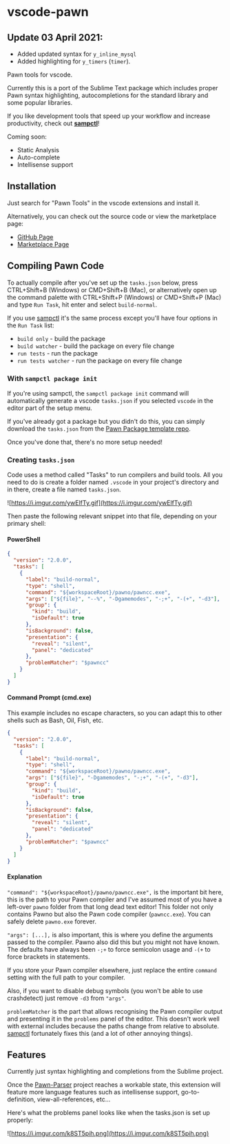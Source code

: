 # vscode-pawn

## Update 03 April 2021: 

* Added updated syntax for `y_inline_mysql`
* Added highlighting for `y_timers` (`timer`). 

Pawn tools for vscode.

Currently this is a port of the Sublime Text package which includes proper Pawn
syntax highlighting, autocompletions for the standard library and some popular
libraries.

If you like development tools that speed up your workflow and increase
productivity, check out **[sampctl](http://bit.ly/sampctl-thread)**!

Coming soon:

* Static Analysis
* Auto-complete
* Intellisense support

## Installation

Just search for "Pawn Tools" in the vscode extensions and install it.

Alternatively, you can check out the source code or view the marketplace page:

* [GitHub Page](https://github.com/Southclaws/vscode-pawn)
* [Marketplace Page](https://marketplace.visualstudio.com/items?itemName=southclaws.vscode-pawn)

## Compiling Pawn Code

To actually compile after you've set up the `tasks.json` below, press
CTRL+Shift+B (Windows) or CMD+Shift+B (Mac), or alternatively open up the
command palette with CTRL+Shift+P (Windows) or CMD+Shift+P (Mac) and type
`Run Task`, hit enter and select `build-normal`.

If you use [sampctl](http://bit.ly/sampctl) it's the same process except you'll
have four options in the `Run Task` list:

* `build only` - build the package
* `build watcher` - build the package on every file change
* `run tests` - run the package
* `run tests watcher` - run the package on every file change

### With `sampctl package init`

If you're using sampctl, the `sampctl package init` command will automatically
generate a vscode `tasks.json` if you selected `vscode` in the editor part of
the setup menu.

If you've already got a package but you didn't do this, you can simply download
the `tasks.json` from the
[Pawn Package template repo](https://github.com/Southclaws/pawn-package-template/blob/master/.vscode/tasks.json).

Once you've done that, there's no more setup needed!

### Creating `tasks.json`

Code uses a method called "Tasks" to run compilers and build tools. All you need
to do is create a folder named `.vscode` in your project's directory and in
there, create a file named `tasks.json`.

![https://i.imgur.com/ywElfTy.gif](https://i.imgur.com/ywElfTy.gif)

Then paste the following relevant snippet into that file, depending on your primary shell:

#### PowerShell

```json
{
  "version": "2.0.0",
  "tasks": [
    {
      "label": "build-normal",
      "type": "shell",
      "command": "${workspaceRoot}/pawno/pawncc.exe",
      "args": ["${file}", "--%", "-Dgamemodes", "-;+", "-(+", "-d3"],
      "group": {
        "kind": "build",
        "isDefault": true
      },
      "isBackground": false,
      "presentation": {
        "reveal": "silent",
        "panel": "dedicated"
      },
      "problemMatcher": "$pawncc"
    }
  ]
}
```

#### Command Prompt (cmd.exe)

This example includes no escape characters, so you can adapt this to other shells such as Bash, Oil, Fish, etc.

```json
{
  "version": "2.0.0",
  "tasks": [
    {
      "label": "build-normal",
      "type": "shell",
      "command": "${workspaceRoot}/pawno/pawncc.exe",
      "args": ["${file}", "-Dgamemodes", "-;+", "-(+", "-d3"],
      "group": {
        "kind": "build",
        "isDefault": true
      },
      "isBackground": false,
      "presentation": {
        "reveal": "silent",
        "panel": "dedicated"
      },
      "problemMatcher": "$pawncc"
    }
  ]
}
```

#### Explanation

`"command": "${workspaceRoot}/pawno/pawncc.exe",` is the important bit here,
this is the path to your Pawn compiler and I've assumed most of you have a
left-over `pawno` folder from that long dead text editor! This folder not only
contains Pawno but also the Pawn code compiler (`pawncc.exe`). You can safely
delete `pawno.exe` forever.

`"args": [...],` is also important, this is where you define the arguments
passed to the compiler. Pawno also did this but you might not have known. The
defaults have always been `-;+` to force semicolon usage and `-(+` to force
brackets in statements.

If you store your Pawn compiler elsewhere, just replace the entire `command`
setting with the full path to your compiler.

Also, if you want to disable debug symbols (you won't be able to use
crashdetect) just remove `-d3` from `"args"`.

`problemMatcher` is the part that allows recognising the Pawn compiler output
and presenting it in the `problems` panel of the editor. This doesn't work well
with external includes because the paths change from relative to absolute.
[sampctl](http://bit.ly/sampctl-thread) fortunately fixes this (and a lot of
other annoying things).

## Features

Currently just syntax highlighting and completions from the Sublime project.

Once the [Pawn-Parser](https://github.com/Southclaws/pawn-parser) project
reaches a workable state, this extension will feature more language features
such as intellisense support, go-to-definition, view-all-references, etc...

Here's what the problems panel looks like when the tasks.json is set up
properly:

![https://i.imgur.com/k8ST5pih.png](https://i.imgur.com/k8ST5pih.png)
